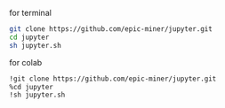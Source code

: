 for terminal
```sh
git clone https://github.com/epic-miner/jupyter.git
cd jupyter
sh jupyter.sh
```
for colab
```sh
!git clone https://github.com/epic-miner/jupyter.git
%cd jupyter
!sh jupyter.sh
```
